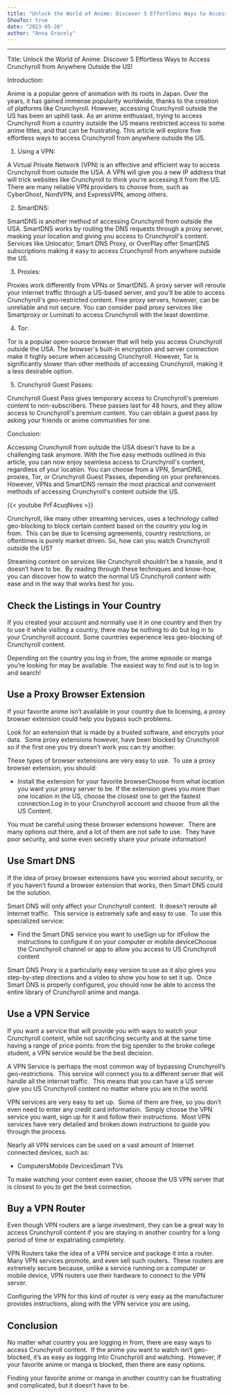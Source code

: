```yaml
---
title: "Unlock the World of Anime: Discover 5 Effortless Ways to Access Crunchyroll from Anywhere Outside the US!"
ShowToc: true 
date: "2023-05-28"
author: "Anna Gracely"
---
```

*****
Title: Unlock the World of Anime: Discover 5 Effortless Ways to Access Crunchyroll from Anywhere Outside the US!

Introduction:

Anime is a popular genre of animation with its roots in Japan. Over the years, it has gained immense popularity worldwide, thanks to the creation of platforms like Crunchyroll. However, accessing Crunchyroll outside the US has been an uphill task. As an anime enthusiast, trying to access Crunchyroll from a country outside the US means restricted access to some anime titles, and that can be frustrating. This article will explore five effortless ways to access Crunchyroll from anywhere outside the US.

1. Using a VPN:

A Virtual Private Network (VPN) is an effective and efficient way to access Crunchyroll from outside the USA. A VPN will give you a new IP address that will trick websites like Crunchyroll to think you're accessing it from the US. There are many reliable VPN providers to choose from, such as CyberGhost, NordVPN, and ExpressVPN, among others.

2. SmartDNS:

SmartDNS is another method of accessing Crunchyroll from outside the USA. SmartDNS works by routing the DNS requests through a proxy server, masking your location and giving you access to Crunchyroll's content. Services like Unlocator, Smart DNS Proxy, or OverPlay offer SmartDNS subscriptions making it easy to access Crunchyroll from anywhere outside the US.

3. Proxies:

Proxies work differently from VPNs or SmartDNS. A proxy server will reroute your internet traffic through a US-based server, and you'll be able to access Crunchyroll's geo-restricted content. Free proxy servers, however, can be unreliable and not secure. You can consider paid proxy services like Smartproxy or Luminati to access Crunchyroll with the least downtime.

4. Tor:

Tor is a popular open-source browser that will help you access Crunchyroll outside the USA. The browser's built-in encryption and server connection make it highly secure when accessing Crunchyroll. However, Tor is significantly slower than other methods of accessing Crunchyroll, making it a less desirable option.

5. Crunchyroll Guest Passes:

Crunchyroll Guest Pass gives temporary access to Crunchyroll's premium content to non-subscribers. These passes last for 48 hours, and they allow access to Crunchyroll's premium content. You can obtain a guest pass by asking your friends or anime communities for one.

Conclusion:

Accessing Crunchyroll from outside the USA doesn't have to be a challenging task anymore. With the five easy methods outlined in this article, you can now enjoy seamless access to Crunchyroll's content, regardless of your location. You can choose from a VPN, SmartDNS, proxies, Tor, or Crunchyroll Guest Passes, depending on your preferences. However, VPNs and SmartDNS remain the most practical and convenient methods of accessing Crunchyroll's content outside the US.

{{< youtube PrF4cuqNves >}} 



Crunchyroll, like many other streaming services, uses a technology called geo-blocking to block certain content based on the country you log in from.  This can be due to licensing agreements, country restrictions, or oftentimes is purely market driven. So, how can you watch Crunchyroll outside the US?
 
Streaming content on services like Crunchyroll shouldn’t be a hassle, and it doesn’t have to be.  By reading through these techniques and know-how, you can discover how to watch the normal US Crunchyroll content with ease and in the way that works best for you.
 
## Check the Listings in Your Country
 
If you created your account and normally use it in one country and then try to use it while visiting a country, there may be nothing to do but log in to your Crunchyroll account. Some countries experience less geo-blocking of Crunchyroll content.
 
Depending on the country you log in from, the anime episode or manga you’re looking for may be available. The easiest way to find out is to log in and search!
 
## Use a Proxy Browser Extension
 
If your favorite anime isn’t available in your country due to licensing, a proxy browser extension could help you bypass such problems.
 
Look for an extension that is made by a trusted software, and encrypts your data.  Some proxy extensions however, have been blocked by Crunchyroll so if the first one you try doesn’t work you can try another.
 
These types of browser extensions are very easy to use.  To use a proxy browser extension, you should:
 
- Install the extension for your favorite browserChoose from what location you want your proxy server to be. If the extension gives you more than one location in the US, choose the closest one to get the fastest connection.Log in to your Crunchyroll account and choose from all the US Content.

 
You must be careful using these browser extensions however.  There are many options out there, and a lot of them are not safe to use.  They have poor security, and some even secretly share your private information!
 
## Use Smart DNS
 
If the idea of proxy browser extensions have you worried about security, or if you haven’t found a browser extension that works, then Smart DNS could be the solution.
 
Smart DNS will only affect your Crunchyroll content.  It doesn’t reroute all Internet traffic.  This service is extremely safe and easy to use.  To use this specialized service:
 
- Find the Smart DNS service you want to useSign up for itFollow the instructions to configure it on your computer or mobile deviceChoose the Crunchyroll channel or app to allow you access to US Crunchyroll content

 
Smart DNS Proxy is a particularly easy version to use as it also gives you step-by-step directions and a video to show you how to set it up.  Once Smart DNS is properly configured, you should now be able to access the entire library of Crunchyroll anime and manga.
 
## Use a VPN Service
 
If you want a service that will provide you with ways to watch your Crunchyroll content, while not sacrificing security and at the same time having a range of price points: from the big spender to the broke college student, a VPN service would be the best decision. 
 
A VPN Service is perhaps the most common way of bypassing Crunchyroll’s geo-restrictions.  This service will connect you to a different server that will handle all the internet traffic.  This means that you can have a US server give you US Crunchyroll content no matter where you are in the world.
 
VPN services are very easy to set up.  Some of them are free, so you don’t even need to enter any credit card information.  Simply choose the VPN service you want, sign up for it and follow their instructions.  Most VPN services have very detailed and broken down instructions to guide you through the process. 
 
Nearly all VPN services can be used on a vast amount of Internet connected devices, such as:
 
- ComputersMobile DevicesSmart TVs

 
To make watching your content even easier, choose the US VPN server that is closest to you to get the best connection.
 
## Buy a VPN Router
 
Even though VPN routers are a large investment, they can be a great way to access Crunchyroll content if you are staying in another country for a long period of time or expatriating completely.
 
VPN Routers take the idea of a VPN service and package it into a router.  Many VPN services promote, and even sell such routers.  These routers are extremely secure because, unlike a service running on a computer or mobile device, VPN routers use their hardware to connect to the VPN server.
 
Configuring the VPN for this kind of router is very easy as the manufacturer provides instructions, along with the VPN service you are using.
 
## Conclusion
 
No matter what country you are logging in from, there are easy ways to access Crunchyroll content.  If the anime you want to watch isn’t geo-blocked, it’s as easy as logging into Crunchyroll and watching.  However, if your favorite anime or manga is blocked, then there are easy options.
 
Finding your favorite anime or manga in another country can be frustrating and complicated, but it doesn’t have to be.



